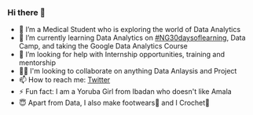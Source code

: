 ### Hi there 👋
- 🔭 I’m a Medical Student who is exploring the world of Data Analytics
- 🌱 I’m currently learning Data Analytics on [#NG30daysoflearning](), Data Camp, and taking the Google Data Analytics Course
- 🤔 I’m looking for help with Internship opportunities, training and mentorship
- 👯‍♀️ I'm looking to collaborate on anything Data Anlaysis and Project
- 📫 How to reach me: [Twitter](https://twitter.com/debunmiT) 
- ⚡ Fun fact: I am a Yoruba Girl from Ibadan who doesn't like Amala
- 😇 Apart from Data, I also make footwears👞 and I Crochet🧶



<!--
**Temyd/Temyd** is a ✨ _special_ ✨ repository because its `README.md` (this file) appears on your GitHub profile.

Here are some ideas to get you started:

